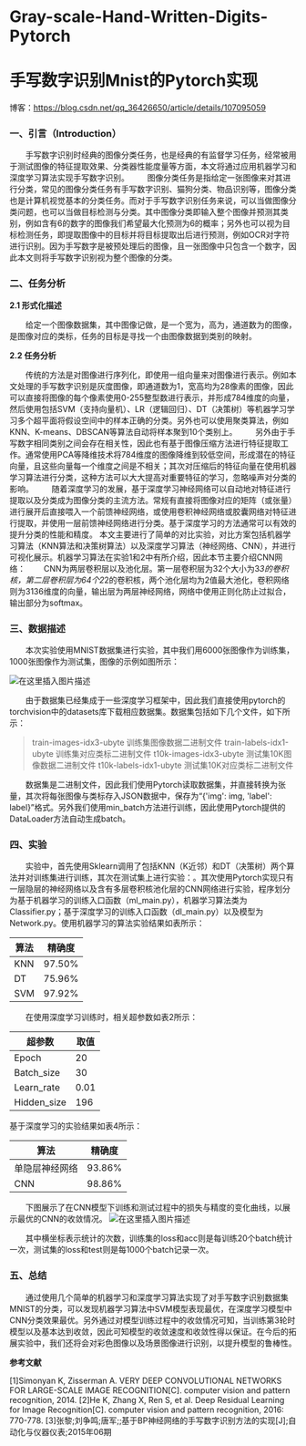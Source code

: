 # Gray-scale-Hand-Written-Digits-Pytorch
# 手写数字识别Mnist的Pytorch实现
博客：https://blog.csdn.net/qq_36426650/article/details/107095059
### 一、引言（Introduction）
&emsp;&emsp;手写数字识别时经典的图像分类任务，也是经典的有监督学习任务，经常被用于测试图像的特征提取效果、分类器性能度量等方面，本文将通过应用机器学习和深度学习算法实现手写数字识别。
&emsp;&emsp;图像分类任务是指给定一张图像来对其进行分类，常见的图像分类任务有手写数字识别、猫狗分类、物品识别等，图像分类也是计算机视觉基本的分类任务。而对于手写数字识别任务来说，可以当做图像分类问题，也可以当做目标检测与分类。其中图像分类即输入整个图像并预测其类别，例如含有6的数字的图像我们希望最大化预测为6的概率；另外也可以视为目标检测任务，即提取图像中的目标并将目标提取出后进行预测，例如OCR对字符进行识别。因为手写数字是被预处理后的图像，且一张图像中只包含一个数字，因此本文则将手写数字识别视为整个图像的分类。

### 二、任务分析

**2.1 形式化描述**

&emsp;&emsp;给定一个图像数据集，其中图像记做，是一个宽为，高为，通道数为的图像，是图像对应的类标，任务的目标是寻找一个由图像数据到类别的映射。

**2.2 任务分析**

&emsp;&emsp;传统的方法是对图像进行序列化，即使用一组向量来对图像进行表示。例如本文处理的手写数字识别是灰度图像，即通道数为1，宽高均为28像素的图像，因此可以直接将图像的每个像素使用0-255整型数进行表示，并形成784维度的向量，然后使用包括SVM（支持向量机）、LR（逻辑回归）、DT（决策树）等机器学习学习多个超平面将假设空间中的样本正确的分类。另外也可以使用聚类算法，例如KNN、K-means、DBSCAN等算法自动将样本聚到10个类别上。
&emsp;&emsp;另外由于手写数字相同类别之间会存在相关性，因此也有基于图像压缩方法进行特征提取工作。通常使用PCA等降维技术将784维度的图像降维到较低空间，形成潜在的特征向量，且这些向量每一个维度之间是不相关；其次对压缩后的特征向量在使用机器学习算法进行分类，这种方法可以大大提高对重要特征的学习，忽略噪声对分类的影响。
&emsp;&emsp;随着深度学习的发展，基于深度学习神经网络可以自动地对特征进行提取以及分类成为图像分类的主流方法。常规有直接将图像对应的矩阵（或张量）进行展开后直接喂入一个前馈神经网络，或使用卷积神经网络或胶囊网络对特征进行提取，并使用一层前馈神经网络进行分类。基于深度学习的方法通常可以有效的提升分类的性能和精度。
本文主要进行了简单的对比实验，对比方案包括机器学习算法（KNN算法和决策树算法）以及深度学习算法（神经网络、CNN），并进行可视化展示。机器学习算法在实验1和2中有所介绍，因此本节主要介绍CNN网络：
&emsp;&emsp;CNN为两层卷积层以及池化层。第一层卷积层为32个大小为3*3的卷积核，第二层卷积层为64个2*2的卷积核，两个池化层均为2值最大池化，卷积网络则为3136维度的向量，输出层为两层神经网络，网络中使用正则化防止过拟合，输出部分为softmax。

### 三、数据描述
&emsp;&emsp;本次实验使用MNIST数据集进行实验，其中我们用6000张图像作为训练集，1000张图像作为测试集，图像的示例如图所示：

![在这里插入图片描述](https://img-blog.csdnimg.cn/20200702231243581.png?x-oss-process=image/watermark,type_ZmFuZ3poZW5naGVpdGk,shadow_10,text_aHR0cHM6Ly9ibG9nLmNzZG4ubmV0L3FxXzM2NDI2NjUw,size_16,color_FFFFFF,t_70#pic_center)

&emsp;&emsp;由于数据集已经集成于一些深度学习框架中，因此我们直接使用pytorch的torchvision中的datasets库下载相应数据集。数据集包括如下几个文件，如下所示：

> train-images-idx3-ubyte	训练集图像数据二进制文件
> train-labels-idx1-ubyte	训练集对应类标二进制文件
> t10k-images-idx3-ubyte	测试集10K图像数据二进制文件
> t10k-labels-idx1-ubyte	测试集10K对应类标二进制文件

&emsp;&emsp;数据集是二进制文件，因此我们使用Pytorch读取数据集，并直接转换为张量，其次将每张图像与类标存入JSON数据中，保存为“{'img': img, 'label': label}”格式。另外我们使用min_batch方法进行训练，因此使用Pytorch提供的DataLoader方法自动生成batch。

### 四、实验
&emsp;&emsp;实验中，首先使用Sklearn调用了包括KNN（K近邻）和DT（决策树）两个算法并对训练集进行训练，其次在测试集上进行实验：。其次使用Pytorch实现只有一层隐层的神经网络以及含有多层卷积核池化层的CNN网络进行实验，程序划分为基于机器学习的训练入口函数（ml_main.py），机器学习算法类为Classifier.py；基于深度学习的训练入口函数（dl_main.py）以及模型为Network.py。使用机器学习的算法实验结果如表所示：

|算法|	精确度|
|--|--|
|KNN	|97.50%|
|DT	|75.96%|
|SVM	|97.92%|

&emsp;&emsp;在使用深度学习训练时，相关超参数如表2所示：

|超参数	|取值|
|--|--|
|Epoch|	20|
|Batch_size|	30|
|Learn_rate|	0.01|
|Hidden_size	|196|

基于深度学习的实验结果如表4所示：

|算法	|精确度|
|--|--|
|单隐层神经网络|	93.86%|
|CNN|	98.86%|

&emsp;&emsp;下图展示了在CNN模型下训练和测试过程中的损失与精度的变化曲线，以展示最优的CNN的收敛情况。
![在这里插入图片描述](https://img-blog.csdnimg.cn/2020070223172954.png?x-oss-process=image/watermark,type_ZmFuZ3poZW5naGVpdGk,shadow_10,text_aHR0cHM6Ly9ibG9nLmNzZG4ubmV0L3FxXzM2NDI2NjUw,size_16,color_FFFFFF,t_70)

&emsp;&emsp;其中横坐标表示统计的次数，训练集的loss和acc则是每训练20个batch统计一次，测试集的loss和test则是每1000个batch记录一次。
### 五、总结
&emsp;&emsp;通过使用几个简单的机器学习和深度学习算法实现了对手写数字识别数据集MNIST的分类，可以发现机器学习算法中SVM模型表现最优，在深度学习模型中CNN分类效果最优。另外通过对模型训练过程中的收敛情况可知，当训练第3轮时模型以及基本达到收敛，因此可知模型的收敛速度和收敛性得以保证。在今后的拓展实验中，我们还将会对彩色图像以及场景图像进行识别，以提升模型的鲁棒性。


**参考文献**

[1]Simonyan K, Zisserman A. VERY DEEP CONVOLUTIONAL NETWORKS FOR LARGE-SCALE IMAGE RECOGNITION[C]. computer vision and pattern recognition, 2014.
[2]He K, Zhang X, Ren S, et al. Deep Residual Learning for Image Recognition[C]. computer vision and pattern recognition, 2016: 770-778.
[3]张黎;刘争鸣;唐军;;基于BP神经网络的手写数字识别方法的实现[J];自动化与仪器仪表;2015年06期

